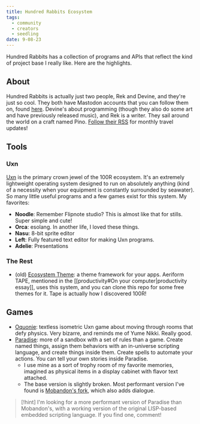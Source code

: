 ```yaml
---
title: Hundred Rabbits Ecosystem
tags:
  - community
  - creators
  - seedling
date: 9-08-23
---
```

Hundred Rabbits has a collection of programs and APIs that reflect the kind of project base I really like. Here are the highlights.

## About
Hundred Rabbits is actually just two people, Rek and Devine, and they're just so cool. They both have Mastodon accounts that you can follow them on, found [here](https://100r.co/site/about_us.html). Devine's about programming (though they also do some art and have previously released music), and Rek is a writer. They sail around the world on a craft named Pino. [Follow their RSS](https://100r.co/links/rss.xml) for monthly travel updates!
## Tools
### Uxn
[Uxn](https://100r.co/site/uxn.html) is the primary crown jewel of the 100R ecosystem. It's an extremely lightweight operating system designed to run on absolutely anything (kind of a necessity when your equipment is constantly surrounded by seawater). So many little useful programs and a few games exist for this system. My favorites:
- **Noodle**: Remember Flipnote studio? This is almost like that for stills. Super simple and cute!
- **Orca**: esolang. In another life, I loved these things.
- **Nasu**: 8-bit sprite editor
- **Left**: Fully featured text editor for making Uxn programs.
- **Adelie**: Presentations
### The Rest
- (old) [Ecosystem Theme](https://github.com/hundredrabbits/Themes): a theme framework for your apps. Aeriform TAPE, mentioned in the [[productivity#On your computer|productivity essay]], uses this system, and you can clone this repo for some free themes for it. Tape is actually how I discovered 100R!
## Games
- [Oquonie](https://100r.co/site/oquonie.html): textless isometric Uxn game about moving through rooms that defy physics. Very bizarre, and reminds me of Yume Nikki. Really good.
- [Paradise](https://100r.co/site/paradise.html): more of a sandbox with a set of rules than a game. Create named things, assign them behaviors with an in-universe scripting language, and create things inside them. Create spells to automate your actions. You can tell your own stories inside Paradise.
	- I use mine as a sort of trophy room of my favorite memories, imagined as physical items in a display cabinet with flavor text attached.
	- The base version is slightly broken. Most performant version I've found is [Mobandon's fork](https://github.com/Mobandon/Paradise), which also adds dialogue.

> [!hint]
> I'm looking for a more performant version of Paradise than Mobandon's, with a working version of the original LISP-based embedded scripting language. If you find one, comment!

